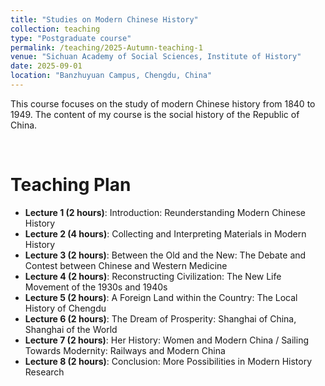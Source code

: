 ```yaml
---
title: "Studies on Modern Chinese History"
collection: teaching
type: "Postgraduate course"
permalink: /teaching/2025-Autumn-teaching-1
venue: "Sichuan Academy of Social Sciences, Institute of History"
date: 2025-09-01
location: "Banzhuyuan Campus, Chengdu, China"
---
```


This course focuses on the study of modern Chinese history from 1840 to 1949. The content of my course is the social history of the Republic of China.

<br>

Teaching Plan
======
* <b>Lecture 1 (2 hours)</b>: Introduction: Reunderstanding Modern Chinese History
* <b>Lecture 2 (4 hours)</b>: Collecting and Interpreting Materials in Modern History
* <b>Lecture 3 (2 hours)</b>: Between the Old and the New: The Debate and Contest between Chinese and Western Medicine
* <b>Lecture 4 (2 hours)</b>: Reconstructing Civilization: The New Life Movement of the 1930s and 1940s
* <b>Lecture 5 (2 hours)</b>: A Foreign Land within the Country: The Local History of Chengdu
* <b>Lecture 6 (2 hours)</b>: The Dream of Prosperity: Shanghai of China, Shanghai of the World
* <b>Lecture 7 (2 hours)</b>: Her History: Women and Modern China / Sailing Towards Modernity: Railways and Modern China
* <b>Lecture 8 (2 hours)</b>: Conclusion: More Possibilities in Modern History Research


